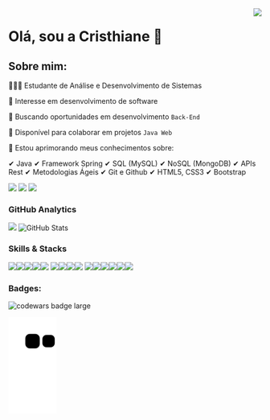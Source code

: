 <img align="right" src="https://raw.githubusercontent.com/barroscruzc/barroscruzc/main/title/helloworld-resized.gif" />

# Olá, sou a Cristhiane 👋

## Sobre mim:

👩🏾‍💻 Estudante de Análise e Desenvolvimento de Sistemas

👀 Interesse em desenvolvimento de software

🔭 Buscando oportunidades em desenvolvimento `Back-End`

👯 Disponível para colaborar em projetos `Java Web`

🌱 Estou aprimorando meus conhecimentos sobre: 

✔ Java
✔ Framework Spring
✔ SQL (MySQL)
✔ NoSQL (MongoDB)
✔ APIs Rest
✔ Metodologias Ágeis
✔ Git e Github
✔ HTML5, CSS3
✔ Bootstrap

<a href="https://www.linkedin.com/in/barroscruzc" target="_blank"><img width="112em" src="https://img.shields.io/badge/LinkedIn-0077B5?style=for-the-badge&logo=linkedin&logoColor=white" /></a>
  <a href="mailto:barroscruzc@gmail.com" target="_blank"><img width="90em" src="https://img.shields.io/badge/Gmail-D14836?style=for-the-badge&logo=gmail&logoColor=white" target="_blank"></a> 
 <a href="https://t.me/barroscruzc" target="_blank"><img width="113em" src="https://img.shields.io/badge/Telegram-2CA5E0?style=for-the-badge&logo=telegram&logoColor=white" /></a>
 

### GitHub Analytics
<img height="150px" src="https://github-readme-stats.vercel.app/api?username=barroscruzc&show_icons=true&theme=radical&include_all_commits=true&count_private=true"/>   <img height="150px" src="https://github-readme-streak-stats.herokuapp.com/?user=barroscruzc&theme=radical" alt="GitHub Stats" />

### Skills & Stacks
<img height="30px" src="https://img.shields.io/badge/Java-ED8B00?style=for-the-badge&logo=java&logoColor=white" /><img height="30px" src="https://img.shields.io/badge/Python-14354C?style=for-the-badge&logo=python&logoColor=white" /><img height="30px" src="https://img.shields.io/badge/Spring_Boot-F2F4F9?style=for-the-badge&logo=spring-boot" /><img height="30px" src="https://img.shields.io/badge/apache_maven-C71A36?style=for-the-badge&logo=apachemaven&logoColor=white" /><img height="30px" src="https://img.shields.io/badge/Postman-FF6C37?style=for-the-badge&logo=Postman&logoColor=white"/>
<img height="30px" src="https://img.shields.io/badge/MySQL-005C84?style=for-the-badge&logo=mysql&logoColor=white" /><img height="30px" src="https://img.shields.io/badge/MongoDB-4EA94B?style=for-the-badge&logo=mongodb&logoColor=white" /><img height="30px" src="https://img.shields.io/badge/HTML5-E34F26?style=for-the-badge&logo=html5&logoColor=white" /><img height="30px" src="https://img.shields.io/badge/CSS3-1572B6?style=for-the-badge&logo=css3&logoColor=white" />
<img height="30px" src="https://img.shields.io/badge/JavaScript-323330?style=for-the-badge&logo=javascript&logoColor=F7DF1E" /><img height="30px" src="https://img.shields.io/badge/Bootstrap-563D7C?style=for-the-badge&logo=bootstrap&logoColor=white" /><img height="30px" src="https://img.shields.io/badge/GIT-E44C30?style=for-the-badge&logo=git&logoColor=white" /><img height="30px" src="https://img.shields.io/badge/Eclipse-2C2255?style=for-the-badge&logo=eclipse&logoColor=white" /><img height="30px" src="https://img.shields.io/badge/VSCode-0078D4?style=for-the-badge&logo=visual%20studio%20code&logoColor=white" /><img height="30px" src="https://img.shields.io/badge/PyCharm-000000.svg?&style=for-the-badge&logo=PyCharm&logoColor=white" />

### Badges:
 <img src="https://www.codewars.com/users/barroscruzc/badges/large" alt="codewars badge large" />

 
  
![Snake animation](https://github.com/barroscruzc/barroscruzc/blob/output/github-contribution-grid-snake.svg)
 
